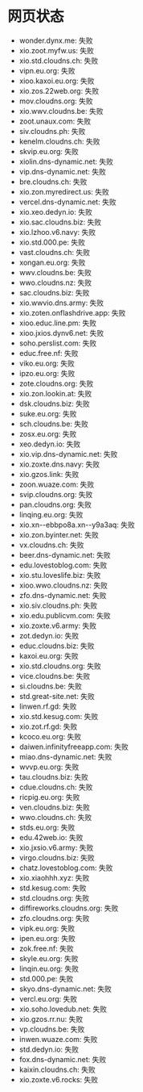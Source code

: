 # 网页状态
- wonder.dynx.me: 失败
- xio.zoot.myfw.us: 失败
- xio.std.cloudns.ch: 失败
- vipn.eu.org: 失败
- xioo.kaxoi.eu.org: 失败
- xio.zos.22web.org: 失败
- mov.cloudns.org: 失败
- xio.wwv.cloudns.be: 失败
- zoot.unaux.com: 失败
- siv.cloudns.ph: 失败
- kenelm.cloudns.ch: 失败
- skvip.eu.org: 失败
- xiolin.dns-dynamic.net: 失败
- vip.dns-dynamic.net: 失败
- bre.cloudns.ch: 失败
- xio.zon.myredirect.us: 失败
- vercel.dns-dynamic.net: 失败
- xio.xeo.dedyn.io: 失败
- xio.sac.cloudns.biz: 失败
- xio.lzhoo.v6.navy: 失败
- xio.std.000.pe: 失败
- vast.cloudns.ch: 失败
- xongan.eu.org: 失败
- wwv.cloudns.be: 失败
- wwo.cloudns.nz: 失败
- sac.cloudns.biz: 失败
- xio.wwvio.dns.army: 失败
- xio.zoten.onflashdrive.app: 失败
- xioo.educ.line.pm: 失败
- xioo.jxios.dynv6.net: 失败
- soho.perslist.com: 失败
- educ.free.nf: 失败
- viko.eu.org: 失败
- ipzo.eu.org: 失败
- zote.cloudns.org: 失败
- xio.zon.lookin.at: 失败
- dsk.cloudns.biz: 失败
- suke.eu.org: 失败
- sch.cloudns.be: 失败
- zosx.eu.org: 失败
- xeo.dedyn.io: 失败
- xio.vip.dns-dynamic.net: 失败
- xio.zoxte.dns.navy: 失败
- xio.gzos.link: 失败
- zoon.wuaze.com: 失败
- svip.cloudns.org: 失败
- pan.cloudns.org: 失败
- linqing.eu.org: 失败
- xio.xn--ebbpo8a.xn--y9a3aq: 失败
- xio.zon.byinter.net: 失败
- vx.cloudns.ch: 失败
- beer.dns-dynamic.net: 失败
- edu.lovestoblog.com: 失败
- xio.stu.loveslife.biz: 失败
- xioo.wwo.cloudns.nz: 失败
- zfo.dns-dynamic.net: 失败
- xio.siv.cloudns.ph: 失败
- xio.edu.publicvm.com: 失败
- xio.zoxte.v6.army: 失败
- zot.dedyn.io: 失败
- educ.cloudns.biz: 失败
- kaxoi.eu.org: 失败
- xio.std.cloudns.org: 失败
- vice.cloudns.be: 失败
- si.cloudns.be: 失败
- std.great-site.net: 失败
- linwen.rf.gd: 失败
- xio.std.kesug.com: 失败
- xio.zot.rf.gd: 失败
- kcoco.eu.org: 失败
- daiwen.infinityfreeapp.com: 失败
- miao.dns-dynamic.net: 失败
- wvvp.eu.org: 失败
- tau.cloudns.biz: 失败
- cdue.cloudns.ch: 失败
- ricpig.eu.org: 失败
- ven.cloudns.biz: 失败
- wwo.cloudns.ch: 失败
- stds.eu.org: 失败
- edu.42web.io: 失败
- xio.jxsio.v6.army: 失败
- virgo.cloudns.biz: 失败
- chatz.lovestoblog.com: 失败
- xio.xiaohhh.xyz: 失败
- std.kesug.com: 失败
- std.cloudns.org: 失败
- diffireworks.cloudns.org: 失败
- zfo.cloudns.org: 失败
- vipk.eu.org: 失败
- ipen.eu.org: 失败
- zok.free.nf: 失败
- skyle.eu.org: 失败
- linqin.eu.org: 失败
- std.000.pe: 失败
- skyo.dns-dynamic.net: 失败
- vercl.eu.org: 失败
- xio.soho.lovedub.net: 失败
- xio.gzos.rr.nu: 失败
- vp.cloudns.be: 失败
- inwen.wuaze.com: 失败
- std.dedyn.io: 失败
- fox.dns-dynamic.net: 失败
- kaixin.cloudns.ch: 失败
- xio.zoxte.v6.rocks: 失败
